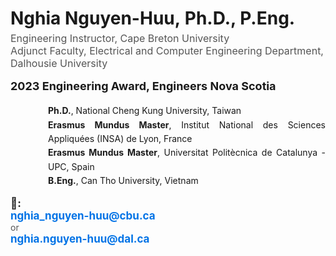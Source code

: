 <h1 style="margin-bottom: 5px; font-size: 28px;">
    <span style="display: inline-block;">Nghia Nguyen-Huu,</span>
    <span style="display: inline-block;">Ph.D., P.Eng.</span>
</h1>

<p style="margin-top: 0; font-size: 16px; color: #555;">
    Engineering Instructor, Cape Breton University <br>
    Adjunct Faculty, Electrical and Computer Engineering Department, Dalhousie University
</p>

<p style="font-size: 18px; margin-top: 10px;">
    <strong> 2023 Engineering Award, Engineers Nova Scotia</strong>
</p>

<!-- Reformatted education info without bullets -->
<p style="margin-left: 60px; text-align: justify; line-height: 1.6;">
    <strong>Ph.D.</strong>, National Cheng Kung University, Taiwan <br>
    <strong>Erasmus Mundus Master</strong>, Institut National des Sciences Appliquées (INSA) de Lyon, France <br>
    <strong>Erasmus Mundus Master</strong>, Universitat Politècnica de Catalunya - UPC, Spain <br>
    <strong>B.Eng.</strong>, Can Tho University, Vietnam
</p>

<!-- Email section well-formatted -->
<p style="font-size: 17px; margin-top: 10px;">
    <strong>📩:</strong> <br>
    <a href="mailto:nghia_nguyen-huu@cbu.ca" style="color: #0073e6; font-weight: bold; text-decoration: none;">
        nghia_nguyen-huu@cbu.ca
    </a> <br>
    <span style="font-size: 14px; color: #555;">or</span> <br>
    <a href="mailto:nghia.nguyen-huu@dal.ca" style="color: #0073e6; font-weight: bold; text-decoration: none;">
        nghia.nguyen-huu@dal.ca
    </a>
</p>
